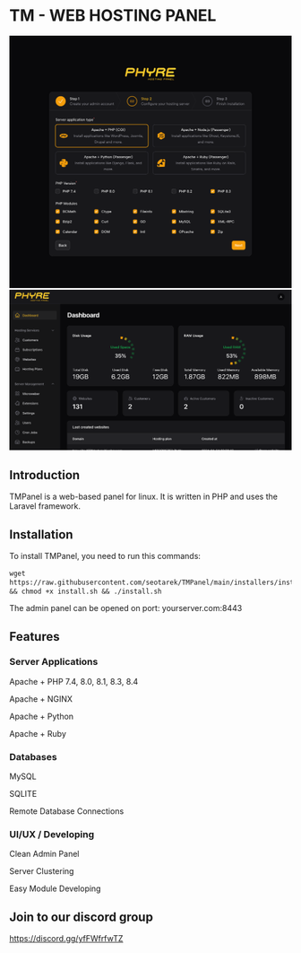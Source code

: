 # TM - WEB HOSTING PANEL

![InstallScreen](screenshots/install-screen.png)
![Dashboard](screenshots/dashboard.png)

## Introduction
TMPanel is a web-based panel for linux. It is written in PHP and uses the Laravel framework.

## Installation
To install TMPanel, you need to run this commands:
```
wget https://raw.githubusercontent.com/seotarek/TMPanel/main/installers/install.sh && chmod +x install.sh && ./install.sh
```
The admin panel can be opened on port: yourserver.com:8443

## Features

### Server Applications
Apache + PHP 7.4, 8.0, 8.1, 8.3, 8.4

Apache + NGINX

Apache + Python

Apache + Ruby

### Databases
MySQL

SQLITE

Remote Database Connections

### UI/UX / Developing
Clean Admin Panel

Server Clustering

Easy Module Developing

## Join to our discord group
https://discord.gg/yfFWfrfwTZ

